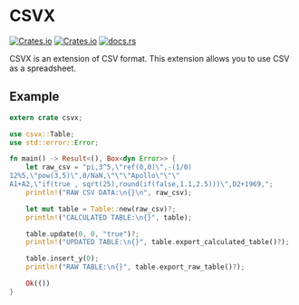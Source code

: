 # CSVX

[![Crates.io](https://img.shields.io/crates/v/csvx)](https://crates.io/crates/csvx)
[![Crates.io](https://img.shields.io/crates/l/csvx)](https://github.com/yujixr/csvx/blob/main/LICENSE)
[![docs.rs](https://img.shields.io/docsrs/csvx)](https://docs.rs/csvx)

CSVX is an extension of CSV format.
This extension allows you to use CSV as a spreadsheet.

## Example

```rust
extern crate csvx;

use csvx::Table;
use std::error::Error;

fn main() -> Result<(), Box<dyn Error>> {
    let raw_csv = "pi,3^5,\"ref(0,0)\",-(1/0)
12%5,\"pow(3,5)\",0/NaN,\"\"\"Apollo\"\"\"
A1+A2,\"if(true , sqrt(25),round(if(false,1.1,2.5)))\",D2+1969,";
    println!("RAW CSV DATA:\n{}\n", raw_csv);

    let mut table = Table::new(raw_csv)?;
    println!("CALCULATED TABLE:\n{}", table);

    table.update(0, 0, "true")?;
    println!("UPDATED TABLE:\n{}", table.export_calculated_table()?);

    table.insert_y(0);
    println!("RAW TABLE:\n{}", table.export_raw_table()?);

    Ok(())
}
```
